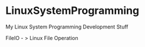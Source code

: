 # LinuxSystemProgramming

My Linux System Programming Development Stuff

FileIO - > Linux File Operation 
